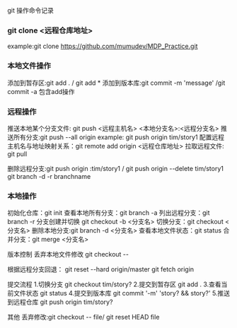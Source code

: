 
git 操作命令记录

### git clone <远程仓库地址>
example:git clone https://github.com/mumudev/MDP_Practice.git 




### 本地文件操作
添加到暂存区:git add . / git add *
添加到版本库:git commit -m 'message' /git commit -a 包含add操作


### 远程操作
推送本地某个分支文件:
git push <远程主机名> <本地分支名>:<远程分支名>
推送所有分支:git push --all origin
example: git push origin tim/story1
配置远程主机名与地址映射关系：git remote add origin <远程仓库地址>
拉取远程文件: git pull

删除远程分支:git push origin :tim/story1 /  git push origin --delete tim/story1
			 git branch -d -r branchname 



### 本地操作
初始化仓库：git init
查看本地所有分支：git branch -a
列出远程分支：git branch -r 
分支创建并切换 git checkout -b <分支名>
切换分支：git checkout <分支名>
删除本地分支:git branch -d <分支名> 
查看本地文件状态：git status
合并分支：git merge <分支名>

版本控制
丢弃本地文件修改
git checkout -- <filename>

根据远程分支回退：
git reset --hard origin/master
git fetch origin



提交流程 
1.切换分支 git checkout tim/story?
2.提交到暂存区 git add .
3.查看当前文件状态 git status
4.提交到版本库 git commit '-m' 'story? && story?'
5.推送到远程仓库 git push origin tim/story? 

其他 丢弃修改:git checkout -- file/ git reset HEAD file